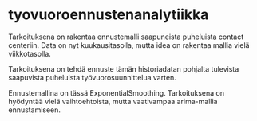 # tyovuoroennustenanalytiikka

Tarkoituksena on rakentaa ennustemalli saapuneista puheluista contact centeriin. Data on nyt kuukausitasolla, mutta idea on rakentaa mallia vielä viikkotasolla.

Tarkoituksena on tehdä ennuste tämän historiadatan pohjalta tulevista saapuvista puheluista työvuorosuunnittelua varten.

Ennustemallina on tässä ExponentialSmoothing. Tarkoituksena on hyödyntää vielä vaihtoehtoista, mutta vaativampaa arima-mallia ennustamiseen.
